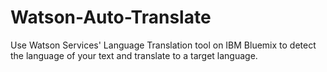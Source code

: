 # Watson-Auto-Translate
Use Watson Services' Language Translation tool on IBM Bluemix to detect the language of your text and translate to a target language.
